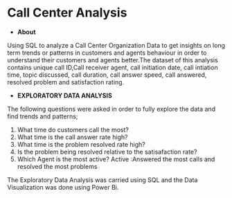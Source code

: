 # Call Center Analysis
- **About** 

Using SQL to analyze a Call Center Organization Data  to get insights on long term trends or patterns in customers and agents behaviour in order to understand their customers and agents better.The dataset of this analysis contains unique call ID,Call receiver agent, call initiation date, call intiation time, topic discussed, call duration, call answer speed, call answered, resolved problem and satisfaction rating. 

- **EXPLORATORY DATA ANALYSIS**

The following questions were asked in order to fully explore the data and find trends and patterns;
1. What time do customers call the most?
2. What time is the call answer rate high?
3. What time is the problem resolved rate high?
4. Is the problem being resolved relative to the satisafaction rate?
5. Which Agent is the most active? Active :Answered the most calls and resolved the most problems

The Exploratory Data Analysis was carried using SQL and the Data Visualization was done using Power Bi.

